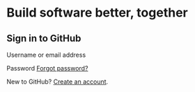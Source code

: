 # Build software better, together

## Sign in to GitHub

 Username or email address

 Password [Forgot password?](https://github.com/password_reset)

 New to GitHub? [Create an account](https://github.com/join?return_to=https%3A%2F%2Fgithub.com%2Fvitorgalvao%2Fcustom-alfred-iterm-scripts%2Fstargazers%2Fyou_know&source=login).

